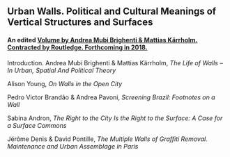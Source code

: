## Urban Walls. Political and Cultural Meanings of Vertical Structures and Surfaces

#### An edited [Volume by Andrea Mubi Brighenti & Mattias Kärrholm. Contracted by Routledge. Forthcoming in 2018.](http://www.capacitedaffect.net/?p=1131)

Introduction. Andrea Mubi Brighenti & Mattias Kärrholm, *The Life of Walls – In Urban, Spatial And Political Theory*

Alison Young, *On Walls in the Open City*

Pedro Victor Brandão & Andrea Pavoni, *Screening Brazil: Footnotes on a Wall*

Sabina Andron, *The Right to the City Is the Right to the Surface: A Case for a Surface Commons*

Jérôme Denis & David Pontille, *The Multiple Walls of Graffiti Removal. Maintenance and Urban Assemblage in Paris*
